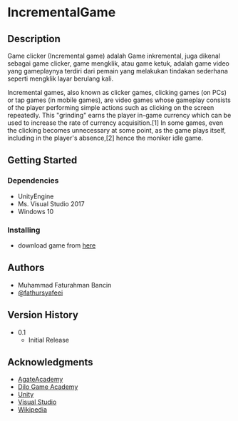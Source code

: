 # IncrementalGame

## Description
Game clicker (Incremental game) adalah Game inkremental, juga dikenal sebagai game clicker, game mengklik, atau game ketuk, adalah game video yang gameplaynya terdiri dari pemain yang melakukan tindakan sederhana seperti mengklik layar berulang kali. 

Incremental games, also known as clicker games, clicking games (on PCs) or tap games (in mobile games), are video games whose gameplay consists of the player performing simple actions such as clicking on the screen repeatedly. This "grinding" earns the player in-game currency which can be used to increase the rate of currency acquisition.[1] In some games, even the clicking becomes unnecessary at some point, as the game plays itself, including in the player's absence,[2] hence the moniker idle game.


## Getting Started

### Dependencies
* UnityEngine
* Ms. Visual Studio 2017
* Windows 10

### Installing
* download game from [here](https://github.com/Fathursyafeei/IncrementalGame/releases/download/1.0/Build-IncrementalGame-windows.zip)


## Authors
* Muhammad Faturahman Bancin
* [@fathursyafeei](https://www.instagram.com/art.of.fatur)

## Version History
* 0.1
    * Initial Release
    
## Acknowledgments
* [AgateAcademy](https://agate.id/career/agate-academy-students)
* [Dilo Game Academy](https://academy.dilo.id/)
* [Unity](https://unity.com/)
* [Visual Studio](https://visualstudio.microsoft.com/)
* [Wikipedia](https://en.wikipedia.org/wiki/Incremental_game) 
